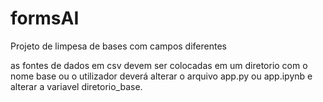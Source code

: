 # formsAI
Projeto de limpesa de bases com campos diferentes


as fontes de dados em csv devem ser colocadas em um diretorio com o nome base ou o utilizador deverá alterar o arquivo app.py ou app.ipynb e alterar a variavel diretorio_base.



